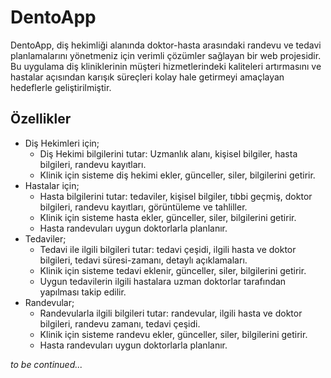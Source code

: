 # DentoApp
DentoApp, diş hekimliği alanında doktor-hasta arasındaki randevu ve tedavi planlamalarını yönetmeniz için verimli çözümler sağlayan bir web projesidir. Bu uygulama diş kliniklerinin müşteri hizmetlerindeki kaliteleri artırmasını ve hastalar açısından karışık süreçleri kolay hale getirmeyi amaçlayan hedeflerle geliştirilmiştir.

## Özellikler

 - Diş Hekimleri için;
	 - Diş Hekimi bilgilerini tutar: Uzmanlık alanı, kişisel bilgiler, hasta bilgileri, randevu kayıtları.
	 - Klinik için sisteme diş hekimi ekler, günceller, siler, bilgilerini getirir.
 - Hastalar için;
	 - Hasta bilgilerini tutar: tedaviler, kişisel bilgiler, tıbbi geçmiş, doktor bilgileri, randevu kayıtları, görüntüleme ve tahliller.
	 - Klinik için sisteme hasta ekler, günceller, siler, bilgilerini getirir.
	 - Hasta randevuları uygun doktorlarla planlanır.
- Tedaviler;
	 - Tedavi ile ilgili bilgileri tutar: tedavi çeşidi, ilgili hasta ve doktor bilgileri, tedavi süresi-zamanı, detaylı açıklamaları.
	 - Klinik için sisteme tedavi eklenir, günceller, siler, bilgilerini getirir.
	 - Uygun tedavilerin ilgili hastalara uzman doktorlar tarafından yapılması takip edilir.
- Randevular;
	 - Randevularla ilgili bilgileri tutar: randevular, ilgili hasta ve doktor bilgileri, randevu zamanı, tedavi çeşidi.
	 - Klinik için sisteme randevu ekler, günceller, siler, bilgilerini getirir.
	 - Hasta randevuları uygun doktorlarla planlanır.





*to be continued...*
